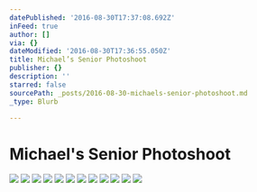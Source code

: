 ```yaml
---
datePublished: '2016-08-30T17:37:08.692Z'
inFeed: true
author: []
via: {}
dateModified: '2016-08-30T17:36:55.050Z'
title: Michael’s Senior Photoshoot
publisher: {}
description: ''
starred: false
sourcePath: _posts/2016-08-30-michaels-senior-photoshoot.md
_type: Blurb

---
```

# Michael's Senior Photoshoot
![](https://the-grid-user-content.s3-us-west-2.amazonaws.com/e509b9e1-44a9-4439-912f-b6228a1a385f.jpg)
![](https://the-grid-user-content.s3-us-west-2.amazonaws.com/0c6eee55-e117-47e4-afb7-46f77d12f609.jpg)
![](https://the-grid-user-content.s3-us-west-2.amazonaws.com/ce0b00dd-4fbf-4793-a8f1-80b41317dea4.jpg)
![](https://the-grid-user-content.s3-us-west-2.amazonaws.com/161a3a68-38d0-40dc-9b56-77c5808eade9.jpg)
![](https://the-grid-user-content.s3-us-west-2.amazonaws.com/b868aadf-846b-4c98-bc41-37f78a92d7a5.jpg)
![](https://the-grid-user-content.s3-us-west-2.amazonaws.com/ceb3cfa1-bcfd-4848-92f1-01d6e965fae7.jpg)
![](https://the-grid-user-content.s3-us-west-2.amazonaws.com/fec18d9a-64f8-4451-b2b4-dfb03e7ad890.jpg)
![](https://the-grid-user-content.s3-us-west-2.amazonaws.com/b05f4ba3-0878-4027-8c2b-093635265d08.jpg)
![](https://the-grid-user-content.s3-us-west-2.amazonaws.com/8db6eac4-13b1-46ea-9485-82d01d882a83.jpg)
![](https://the-grid-user-content.s3-us-west-2.amazonaws.com/53f6e61b-b8ca-44f0-a001-5049a8c3f93a.jpg)
![](https://the-grid-user-content.s3-us-west-2.amazonaws.com/36c5cbbe-bbd4-419b-9d18-6ab9b95efbf1.jpg)
![](https://the-grid-user-content.s3-us-west-2.amazonaws.com/decd7c19-884a-4b9f-976c-569923f2fba2.jpg)